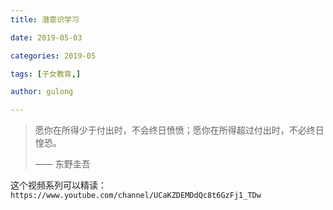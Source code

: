 ```yaml
---
title: 潜意识学习

date: 2019-05-03

categories: 2019-05

tags: [子女教育,]

author: gulong

---
```



> 愿你在所得少于付出时，不会终日愤愤；愿你在所得超过付出时，不必终日惶恐。
>
> —— 东野圭吾

这个视频系列可以精读：`https://www.youtube.com/channel/UCaKZDEMDdQc8t6GzFj1_TDw`